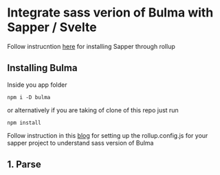 # Integrate sass verion of Bulma with Sapper / Svelte

Follow instrucntion  [here](https://sapper.svelte.dev/docs) for installing Sapper through rollup


## Installing Bulma 
Inside you app folder
 ```
npm i -D bulma
 ```
or alternatively if you are taking of clone of this repo
just run 
 ```
 npm install
 ```
Follow instruction in this [blog](https://medium.com/@sean_27490/svelte-sapper-with-sass-271fff662da9) for setting up the rollup.config.js for your sapper project to understand sass version of Bulma

##  1. Parse <style lang="scss"> tags

### Install few node packages

 ```
 npm i -D svelte-preprocess autoprefixer node-sass
 ```

### Modify rollup.config.js by importing

 ```
import sveltePreprocess from 'svelte-preprocess';
 ```

### Setup preprocess function
 ```
const preprocess = sveltePreprocess({

  scss: {
    includePaths: ['src'],
  },
  postcss: {
    plugins: [require('autoprefixer')],
  },
});
```
### Call preprocess function
 ```
export default {
  client: {
    plugins: [
      svelte({
        // ...
        preprocess, // <-- ADD THIS LINE
      }),
  },
  server: {
    plugins: [
      svelte({
       // ...
        preprocess, // <-- HERE TOO
      }),
    ],
  },
};
```

Now if you add lang=scss to style tag it will parse perfectly

Next you can add your global.scss and mystlyles.css as shown in the code folder style


## 2. Fix VSCode Sytax

To fix VS Code to stop highlighting all the “errors” in your style tags,  create a svelte.config.js at top level of project with:

 ```
const sveltePreprocess = require('svelte-preprocess');
module.exports = {
  preprocess: sveltePreprocess({
    scss: {
      includePaths: ['src'],
    },
    postcss: {
      plugins: [require('autoprefixer')],
    },
  }),
};git
 ```


## License
### MIT
